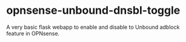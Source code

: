 # opnsense-unbound-dnsbl-toggle
A very basic flask webapp to enable and disable to Unbound adblock feature in OPNsense.
